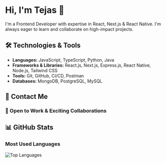 # Hi, I'm Tejas 👋

I'm a Frontend Developer with expertise in React, Next.js & React Native. I'm always eager to learn and collaborate on high-impact projects.

## 🛠 Technologies & Tools

- **Languages:** JavaScript, TypeScript, Python, Java
- **Frameworks & Libraries:** React.js, Next.js, Express.js, React Native, Node.js, Tailwind CSS
- **Tools:** Git, GitHub, CI/CD, Postman
- **Databases:** MongoDB, PostgreSQL, MySQL

## 📩 Contact Me

### 🚀 Open to Work & Exciting Collaborations

## 📊 GitHub Stats

### Most Used Languages

![Top Languages](https://github-readme-stats.vercel.app/api/top-langs/?username=TejasGorde67&layout=compact&theme=dark)








